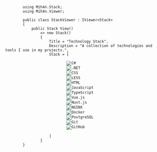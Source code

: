 <pre>
    <code class="language-cs">
        using Mih4n.Stack;
        using Mih4n.Viewer;

        public class StackViewer : IViewer&lt;Stack&gt;
        {
            public Stack View()
                => new Stack()
                {
                    Title = "Technology Stack",
                    Description = "A collection of technologies and tools I use in my projects.",
                    Stack = [
                        <loop class="loop-stack">
                            <img src="/img/stack/cs.svg" alt="C#" title="C#">
                            <img src="/img/stack/dotnet.svg" alt=".NET" title=".NET">
                            <img src="/img/stack/css.svg" alt="CSS" title="CSS">
                            <img src="/img/stack/less.svg" alt="LESS" title="LESS">
                            <img src="/img/stack/html.svg" alt="HTML" title="HTML">
                            <img src="/img/stack/js.svg" alt="JavaScript" title="JavaScript">
                            <img src="/img/stack/ts.svg" alt="TypeScript" title="TypeScript">
                            <img src="/img/stack/vue.svg" alt="Vue.js" title="Vue.js">
                            <img src="/img/stack/nuxt.svg" alt="Nuxt.js" title="Nuxt.js">
                            <img src="/img/stack/nginx.svg" alt="NGINX" title="NGINX">
                            <img src="/img/stack/docker.svg" alt="Docker" title="Docker">
                            <img src="/img/stack/postgres.svg" alt="PostgreSQL" title="PostgreSQL">
                            <img src="/img/stack/git.svg" alt="Git" title="Git">
                            <img src="/img/stack/github.svg" alt="GitHub" title="GitHub">
                        </loop>
                    ]
                }
        }
    </code>
</pre>

<style>
.loop-stack {
    width: 1000px;
}
</style>